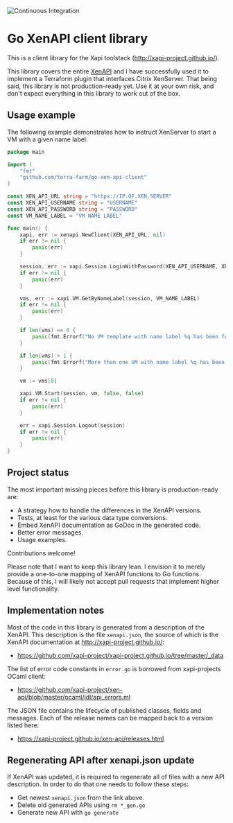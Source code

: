 ![Continuous Integration](https://github.com/terra-farm/go-xen-api-client/workflows/Continuous%20Integration/badge.svg)

# Go XenAPI client library

This is a client library for the Xapi toolstack
(http://xapi-project.github.io/).

This library covers the entire [XenAPI](https://xapi-project.github.io/xen-api/)
and I have successfully used it to implement a Terraform plugin that interfaces
Citrix XenServer. That being said, this library is not production-ready yet.
Use it at your own risk, and don't expect everything in this library to work
out of the box.

## Usage example

The following example demonstrates how to instruct XenServer to start a VM with
a given name label:

```go
package main

import (
    "fmt"
    "github.com/terra-farm/go-xen-api-client"
)

const XEN_API_URL string = "https://IP.OF.XEN.SERVER"
const XEN_API_USERNAME string = "USERNAME"
const XEN_API_PASSWORD string = "PASSWORD"
const VM_NAME_LABEL = "VM NAME LABEL"

func main() {
    xapi, err := xenapi.NewClient(XEN_API_URL, nil)
    if err != nil {
        panic(err)
    }

    session, err := xapi.Session.LoginWithPassword(XEN_API_USERNAME, XEN_API_PASSWORD, "1.0", "example")
    if err != nil {
        panic(err)
    }

    vms, err := xapi.VM.GetByNameLabel(session, VM_NAME_LABEL)
    if err != nil {
        panic(err)
    }

    if len(vms) == 0 {
        panic(fmt.Errorf("No VM template with name label %q has been found", VM_NAME_LABEL))
    }

    if len(vms) > 1 {
        panic(fmt.Errorf("More than one VM with name label %q has been found", VM_NAME_LABEL))
    }

    vm := vms[0]

    xapi.VM.Start(session, vm, false, false)
    if err != nil {
        panic(err)
    }

    err = xapi.Session.Logout(session)
    if err != nil {
        panic(err)
    }
}
```

## Project status

The most important missing pieces before this library is production-ready are:

- A strategy how to handle the differences in the XenAPI versions.
- Tests, at least for the various data type conversions.
- Embed XenAPI documentation as GoDoc in the generated code.
- Better error messages.
- Usage examples.

Contributions welcome!

Please note that I want to keep this library lean. I envision it to merely
provide a one-to-one mapping of XenAPI functions to Go functions. Because of
this, I will likely not accept pull requests that implement higher level
functionality.

## Implementation notes

Most of the code in this library is generated from a description of the XenAPI.
This description is the file `xenapi.json`, the source of which is the XenAPI
documentation at http://xapi-project.github.io/:

- https://github.com/xapi-project/xapi-project.github.io/tree/master/_data

The list of error code constants in `error.go` is borrowed from xapi-projects
OCaml client:

- https://github.com/xapi-project/xen-api/blob/master/ocaml/idl/api_errors.ml

The JSON file contains the lifecycle of published classes, fields and messages.
Each of the release names can be mapped back to a version listed here:

- https://xapi-project.github.io/xen-api/releases.html

## Regenerating API after xenapi.json update
If XenAPI was updated, it is required to regenerate all of files with a new API description. In order to do that one needs to follow these steps:
- Get newest `xenapi.json` from the link above.
- Delete old generated APIs using `rm *_gen.go`
- Generate new API with `go generate`
